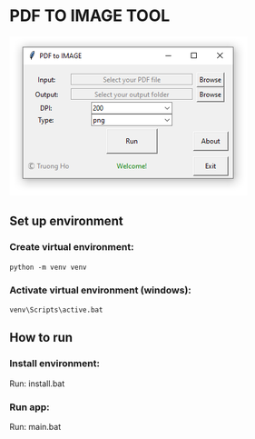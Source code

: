 # PDF TO IMAGE TOOL 

![](https://github.com/holamtruong/pdf2img_gui/blob/master/screen.png?raw=true)

## Set up environment
### Create virtual environment:
    python -m venv venv
### Activate virtual environment (windows):
    venv\Scripts\active.bat
    
## How to run
### Install environment:
   Run: install.bat
### Run app:
   Run: main.bat


     
    
